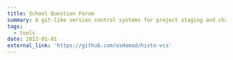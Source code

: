 ```yaml
---
title: School Question Forum
summary: A git-like version control systems for project staging and change retrievals
tags:
  - tools
date: 2022-01-01
external_link: 'https://github.com/osHamad/histo-vcs'
---
```

